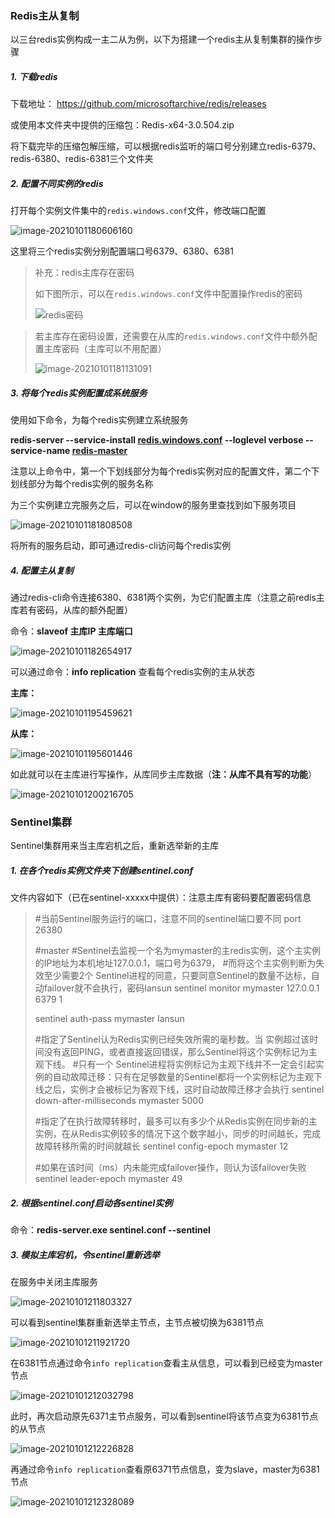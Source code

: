 ### Redis主从复制

以三台redis实例构成一主二从为例，以下为搭建一个redis主从复制集群的操作步骤

##### 1. 下载redis

下载地址： https://github.com/microsoftarchive/redis/releases

或使用本文件夹中提供的压缩包：Redis-x64-3.0.504.zip

将下载完毕的压缩包解压缩，可以根据redis监听的端口号分别建立redis-6379、redis-6380、redis-6381三个文件夹

##### 2. 配置不同实例的redis

打开每个实例文件集中的``redis.windows.conf``文件，修改端口配置

![image-20210101180606160](C:\Users\Sholybell\AppData\Roaming\Typora\typora-user-images\image-20210101180606160.png)

这里将三个redis实例分别配置端口号6379、6380、6381

> 补充：redis主库存在密码
>
> 如下图所示，可以在``redis.windows.conf``文件中配置操作redis的密码
>
> ![redis密码](C:\Users\Sholybell\AppData\Roaming\Typora\typora-user-images\image-20210101180759965.png)

> 若主库存在密码设置，还需要在从库的``redis.windows.conf``文件中额外配置主库密码（主库可以不用配置）
>
> ![image-20210101181131091](C:\Users\Sholybell\AppData\Roaming\Typora\typora-user-images\image-20210101181131091.png)

##### 3. 将每个redis实例配置成系统服务

使用如下命令，为每个redis实例建立系统服务

**redis-server --service-install <u>redis.windows.conf</u> --loglevel verbose  --service-name <u>redis-master</u>**

注意以上命令中，第一个下划线部分为每个redis实例对应的配置文件，第二个下划线部分为每个redis实例的服务名称

为三个实例建立完服务之后，可以在window的服务里查找到如下服务项目

![image-20210101181808508](C:\Users\Sholybell\AppData\Roaming\Typora\typora-user-images\image-20210101181808508.png)

将所有的服务启动，即可通过redis-cli访问每个redis实例

##### 4. 配置主从复制

通过redis-cli命令连接6380、6381两个实例，为它们配置主库（注意之前redis主库若有密码，从库的额外配置）

命令：**slaveof 主库IP 主库端口**

![image-20210101182654917](C:\Users\Sholybell\AppData\Roaming\Typora\typora-user-images\image-20210101182654917.png)

可以通过命令：**info replication** 查看每个redis实例的主从状态

**主库：**

![image-20210101195459621](C:\Users\Sholybell\AppData\Roaming\Typora\typora-user-images\image-20210101195459621.png)

**从库：**

![image-20210101195601446](C:\Users\Sholybell\AppData\Roaming\Typora\typora-user-images\image-20210101195601446.png)

如此就可以在主库进行写操作，从库同步主库数据（**注：从库不具有写的功能**）

![image-20210101200216705](C:\Users\Sholybell\AppData\Roaming\Typora\typora-user-images\image-20210101200216705.png)

### Sentinel集群

Sentinel集群用来当主库宕机之后，重新选举新的主库

##### 1. 在各个redis实例文件夹下创建sentinel.conf

文件内容如下（已在sentinel-xxxxx中提供）：注意主库有密码要配置密码信息

> #当前Sentinel服务运行的端口，注意不同的sentinel端口要不同
> port 26380
>
> #master
> #Sentinel去监视一个名为mymaster的主redis实例，这个主实例的IP地址为本机地址127.0.0.1，端口号为6379，
> #而将这个主实例判断为失效至少需要2个 Sentinel进程的同意，只要同意Sentinel的数量不达标，自动failover就不会执行，密码lansun
> sentinel monitor mymaster 127.0.0.1 6379 1
>
> sentinel auth-pass mymaster lansun
>
> #指定了Sentinel认为Redis实例已经失效所需的毫秒数。当 实例超过该时间没有返回PING，或者直接返回错误，那么Sentinel将这个实例标记为主观下线。
> #只有一个 Sentinel进程将实例标记为主观下线并不一定会引起实例的自动故障迁移：只有在足够数量的Sentinel都将一个实例标记为主观下线之后，实例才会被标记为客观下线，这时自动故障迁移才会执行
> sentinel down-after-milliseconds mymaster 5000
>
> #指定了在执行故障转移时，最多可以有多少个从Redis实例在同步新的主实例，在从Redis实例较多的情况下这个数字越小，同步的时间越长，完成故障转移所需的时间就越长
> sentinel config-epoch mymaster 12
>
> #如果在该时间（ms）内未能完成failover操作，则认为该failover失败
> sentinel leader-epoch mymaster 49

##### 2. 根据sentinel.conf启动各sentinel实例

命令：**redis-server.exe sentinel.conf --sentinel**

##### 3. 模拟主库宕机，令sentinel重新选举

在服务中关闭主库服务

![image-20210101211803327](C:\Users\Sholybell\AppData\Roaming\Typora\typora-user-images\image-20210101211803327.png)

可以看到sentinel集群重新选举主节点，主节点被切换为6381节点

![image-20210101211921720](C:\Users\Sholybell\AppData\Roaming\Typora\typora-user-images\image-20210101211921720.png)

在6381节点通过命令``info replication``查看主从信息，可以看到已经变为master节点

![image-20210101212032798](C:\Users\Sholybell\AppData\Roaming\Typora\typora-user-images\image-20210101212032798.png)

此时，再次启动原先6371主节点服务，可以看到sentinel将该节点变为6381节点的从节点

![image-20210101212226828](C:\Users\Sholybell\AppData\Roaming\Typora\typora-user-images\image-20210101212226828.png)

再通过命令``info replication``查看原6371节点信息，变为slave，master为6381节点

![image-20210101212328089](C:\Users\Sholybell\AppData\Roaming\Typora\typora-user-images\image-20210101212328089.png)

